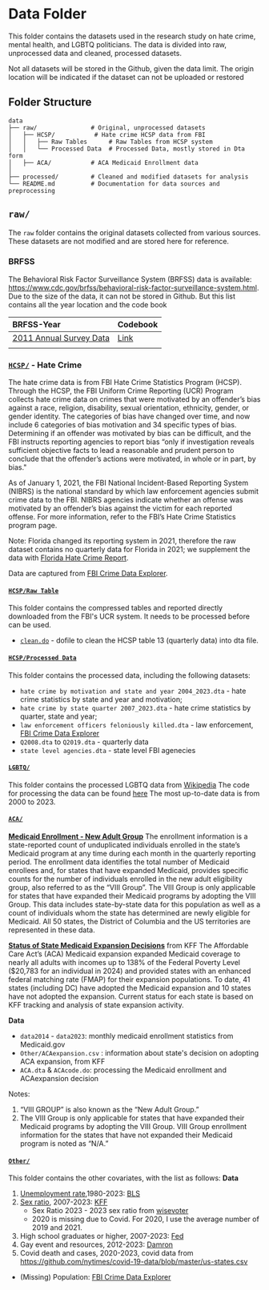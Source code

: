 # Data Folder

This folder contains the datasets used in the research study on hate crime, mental health, and LGBTQ politicians. The data is divided into raw, unprocessed data and cleaned, processed datasets.

Not all datasets will be stored in the Github, given the data limit. The origin location will be indicated if the dataset can not be uploaded or restored

## Folder Structure
```
data
├── raw/               # Original, unprocessed datasets
│   ├── HCSP/           # Hate crime HCSP data from FBI
│   │   ├── Raw Tables      # Raw Tables from HCSP system
│   │   └── Processed Data  # Processed Data, mostly stored in Dta form
│   ├── ACA/           # ACA Medicaid Enrollment data
│
├── processed/         # Cleaned and modified datasets for analysis
└── README.md          # Documentation for data sources and preprocessing
```

## `raw/`
The `raw` folder contains the original datasets collected from various sources. These datasets are not modified and are stored here for reference.
### BRFSS
The Behavioral Risk Factor Surveillance System (BRFSS) data is available: https://www.cdc.gov/brfss/behavioral-risk-factor-surveillance-system.html. Due to the size of the data, it can not be stored in Github. But this list contains all the year location and the code book

| BRFSS-Year                | Codebook |
| :--------------------     | ------- |
| [2011 Annual Survey Data](https://www.cdc.gov/brfss/annual_data/annual_2011.htm)   | [Link](https://www.cdc.gov/brfss/annual_data/2011/pdf/CODEBOOK11_LLCP.pdf)    |
|                                                                                      |            |

### [`HCSP/`](./raw/HCSP/) - Hate Crime
The hate crime data is from FBI Hate Crime Statistics Program (HCSP). Through the HCSP, the FBI Uniform Crime Reporting (UCR) Program collects hate crime data on crimes that were motivated by an offender’s bias against a race, religion, disability, sexual orientation, ethnicity, gender, or gender identity. The categories of bias have changed over time, and now include 6 categories of bias motivation and 34 specific types of bias. Determining if an offender was motivated by bias can be difficult, and the FBI instructs reporting agencies to report bias “only if investigation reveals sufficient objective facts to lead a reasonable and prudent person to conclude that the offender’s actions were motivated, in whole or in part, by bias."

As of January 1, 2021, the FBI National Incident-Based Reporting System (NIBRS) is the national standard by which law enforcement agencies submit crime data to the FBI. NIBRS agencies indicate whether an offense was motivated by an offender’s bias against the victim for each reported offense. For more information, refer to the FBI’s Hate Crime Statistics program page.

Note: Florida changed its reporting system in 2021, therefore the raw dataset contains no quarterly data for Florida in 2021; we supplement the data with [Florida Hate Crime Report](https://www.myfloridalegal.com/files/pdf/page/BE0185D36969417B852589270066D783/Web+Link.pdf).

Data are captured from [FBI Crime Data Explorer](https://cde.ucr.cjis.gov/LATEST/webapp/#).

#### [`HCSP/Raw Table`](./raw/HCSP/Raw%20Tables/)
This folder contains the compressed tables and reported directly downloaded from the FBI's UCR system. It needs to be processed before can be used.
* [`clean.do`](./raw/HCSP/Raw%20Tables/clean.do) - dofile to clean the HCSP table 13 (quarterly data) into dta file.

#### [`HCSP/Processed Data`](./raw/HCSP/Processed%20Data/)
This folder contains the processed data, including the following datasets:
* `hate crime by motivation and state and year 2004_2023.dta` - hate crime statistics by state and year and motivation;
* `hate crime by state quarter 2007_2023.dta` - hate crime statistics by quarter, state and year;
* `law enforcement officers feloniously killed.dta` - law enforcement, [FBI Crime Data Explorer](https://cde.ucr.cjis.gov/LATEST/webapp/#)
* `Q2008.dta` to `Q2019.dta` - quarterly data
* `state level agencies.dta` - state level FBI agenecies

#### [`LGBTQ/`](./raw/LGBTQ/)
This folder contains the processed LGBTQ data from [Wikipedia](https://en.wikipedia.org/wiki/List_of_LGBTQ_politicians_in_the_United_States)
The code for processing the data can be found [here](https://colab.research.google.com/drive/1qZ1TxAPBjV5Up4pnDoAaWu0UT1wPgbPc?usp=drive_link)
The most up-to-date data is from 2000 to 2023.

#### [`ACA/`](./raw/ACA/)
[**Medicaid Enrollment - New Adult Group**](https://data.medicaid.gov/dataset/6c114b2c-cb83-559b-832f-4d8b06d6c1b9/data?conditions[0][property]=enrollment_year&conditions[0][value]=2024&conditions[0][operator]=starts%20with)
The enrollment information is a state-reported count of unduplicated individuals enrolled in the state’s Medicaid program at any time during each month in the quarterly reporting period. The enrollment data identifies the total number of Medicaid enrollees and, for states that have expanded Medicaid, provides specific counts for the number of individuals enrolled in the new adult eligibility group, also referred to as the “VIII Group”. The VIII Group is only applicable for states that have expanded their Medicaid programs by adopting the VIII Group. This data includes state-by-state data for this population as well as a count of individuals whom the state has determined are newly eligible for Medicaid. All 50 states, the District of Columbia and the US territories are represented in these data.

[**Status of State Medicaid Expansion Decisions**](https://www.kff.org/affordable-care-act/issue-brief/status-of-state-medicaid-expansion-decisions-interactive-map/) from KFF
The Affordable Care Act’s (ACA) Medicaid expansion expanded Medicaid coverage to nearly all adults with incomes up to 138% of the Federal Poverty Level ($20,783 for an individual in 2024) and provided states with an enhanced federal matching rate (FMAP) for their expansion populations.
To date, 41 states (including DC) have adopted the Medicaid expansion and 10 states have not adopted the expansion. Current status for each state is based on KFF tracking and analysis of state expansion activity.

**Data**
* `data2014` - `data2023`: monthly medicaid enrollment statistics from Medicaid.gov
* `Other/ACAexpansion.csv` : information about state's decision on adopting ACA expansion, from KFF
* `ACA.dta` & `ACAcode.do`: processing the Medicaid enrollment and ACAexpansion decision 

Notes:
1. “VIII GROUP” is also known as the “New Adult Group.”
2. The VIII Group is only applicable for states that have expanded their Medicaid programs by adopting the VIII Group. VIII Group enrollment information for the states that have not expanded their Medicaid program is noted as “N/A.”

#### [`Other/`](./raw/Other/)
This folder contains the other covariates, with the list as follows:
**Data**
1. [Unemployment rate](./raw/Other/unemployment%20rate%20by%20state%20year%201980_2023.dta),1980-2023: [BLS](https://www.bls.gov/lau/tables.htm#stateaa) 
2. [Sex ratio](./raw/Other/sexratio20072023.dta), 2007-2023: [KFF](https://www.kff.org/other/state-indicator/distribution-by-sex/?currentTimeframe=0&sortModel=%7B%22colId%22:%22Location%22,%22sort%22:%22asc%22%7D)
    * Sex Ratio 2023 - 2023 sex ratio from [wisevoter](https://wisevoter.com/state-rankings/male-to-female-ratio-by-state/#wisconsin)
    * 2020 is missing due to Covid. For 2020, I use the average number of 2019 and 2021. 
3. High school graduates or higher, 2007-2023: [Fed](https://fred.stlouisfed.org/release/tables?rid=330&eid=391443)
4. Gay event and resources, 2012-2023: [Damron](https://damron.com/events-and-tours/previous-events#events_September_2023)
5. Covid death and cases, 2020-2023, covid data from https://github.com/nytimes/covid-19-data/blob/master/us-states.csv


* (Missing) Population: [FBI Crime Data Explorer](https://cde.ucr.cjis.gov/LATEST/webapp/#) 

